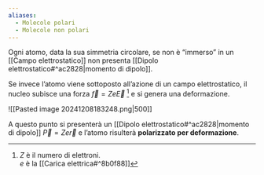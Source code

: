 ```yaml
---
aliases:
  - Molecole polari
  - Molecole non polari
---
```


Ogni atomo, data la sua simmetria circolare, se non è “immerso” in un [[Campo elettrostatico]] non presenta [[Dipolo elettrostatico#^ac2828|momento di dipolo]].

Se invece l’atomo viene sottoposto all’azione di un campo elettrostatico, il nucleo subisce una forza $\vec{f}=Ze\vec{E}$ [^1] e si genera una deformazione. 

![[Pasted image 20241208183248.png|500]]

A questo punto si presenterà un [[Dipolo elettrostatico#^ac2828|momento di dipolo]] $\vec{P}=Ze\vec{r}$ e l’atomo risulterà **polarizzato per deformazione**.





[^1]: $Z$ è il numero di elettroni.  
  $e$ è la [[Carica elettrica#^8b0f88]]